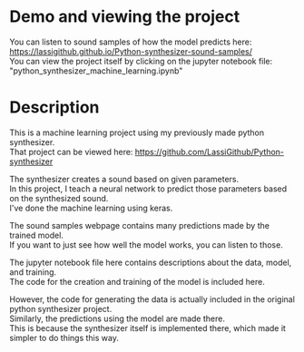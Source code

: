 # Demo and viewing the project

You can listen to sound samples of how the model predicts here: https://lassigithub.github.io/Python-synthesizer-sound-samples/  
You can view the project itself by clicking on the jupyter notebook file: "python_synthesizer_machine_learning.ipynb"  

# Description

This is a machine learning project using my previously made python synthesizer.  
That project can be viewed here: https://github.com/LassiGithub/Python-synthesizer  

The synthesizer creates a sound based on given parameters.  
In this project, I teach a neural network to predict those parameters based on the synthesized sound.  
I've done the machine learning using keras.   

The sound samples webpage contains many predictions made by the trained model.  
If you want to just see how well the model works, you can listen to those.  

The jupyter notebook file here contains descriptions about the data, model, and training.  
The code for the creation and training of the model is included here.  

However, the code for generating the data is actually included in the original python synthesizer project.  
Similarly, the predictions using the model are made there.  
This is because the synthesizer itself is implemented there, which made it simpler to do things this way.  